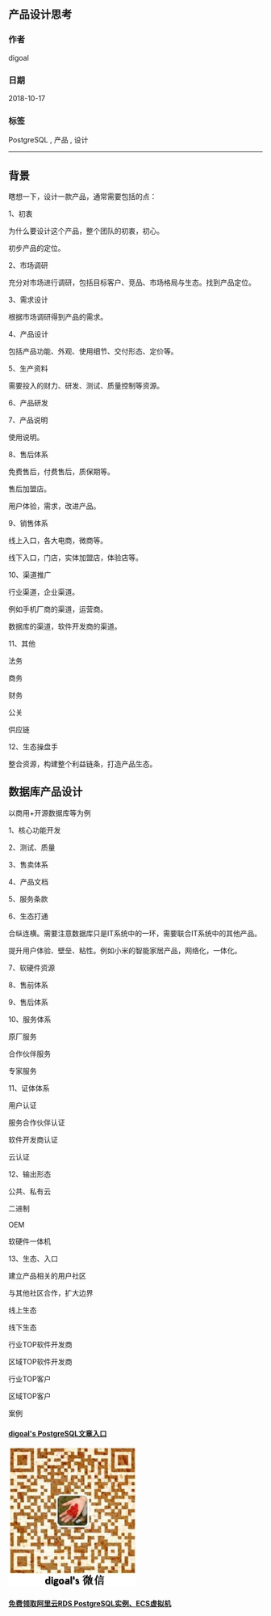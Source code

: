 ## 产品设计思考    
                                                                 
### 作者                                                                 
digoal                                                                 
                                                                 
### 日期                                                                 
2018-10-17                                                               
                                                                 
### 标签                                                                 
PostgreSQL , 产品 , 设计           
                                                                 
----                                                                 
                                                                 
## 背景   
瞎想一下，设计一款产品，通常需要包括的点：  
  
1、初衷  
  
为什么要设计这个产品，整个团队的初衷，初心。  
  
初步产品的定位。  
  
2、市场调研  
  
充分对市场进行调研，包括目标客户、竞品、市场格局与生态。找到产品定位。  
  
3、需求设计  
  
根据市场调研得到产品的需求。  
  
4、产品设计  
  
包括产品功能、外观、使用细节、交付形态、定价等。  
  
5、生产资料  
  
需要投入的财力、研发、测试、质量控制等资源。  
  
6、产品研发  
  
7、产品说明  
  
使用说明。  
  
8、售后体系  
  
免费售后，付费售后，质保期等。  
  
售后加盟店。  
  
用户体验，需求，改进产品。  
  
9、销售体系  
  
线上入口，各大电商，微商等。  
  
线下入口，门店，实体加盟店，体验店等。  
  
10、渠道推广  
  
行业渠道，企业渠道。  
  
例如手机厂商的渠道，运营商。  
  
数据库的渠道，软件开发商的渠道。  
  
11、其他  
  
法务  
  
商务  
  
财务  
  
公关  
  
供应链  
  
12、生态操盘手  
  
整合资源，构建整个利益链条，打造产品生态。  
  
## 数据库产品设计  
以商用+开源数据库等为例  
  
1、核心功能开发   
  
2、测试、质量   
  
3、售卖体系   
  
4、产品文档  
  
5、服务条款   
  
6、生态打通   
  
合纵连横。需要注意数据库只是IT系统中的一环，需要联合IT系统中的其他产品。   
  
提升用户体验、壁垒、粘性。例如小米的智能家居产品，网络化，一体化。  
  
7、软硬件资源  
  
8、售前体系  
  
9、售后体系  
  
10、服务体系  
  
原厂服务  
  
合作伙伴服务  
  
专家服务  
  
11、证体体系   
  
用户认证  
  
服务合作伙伴认证  
  
软件开发商认证  
  
云认证  
  
12、输出形态  
  
公共、私有云  
  
二进制  
  
OEM  
  
软硬件一体机  
  
13、生态、入口  
  
建立产品相关的用户社区  
  
与其他社区合作，扩大边界  
  
线上生态  
  
线下生态  
  
行业TOP软件开发商  
  
区域TOP软件开发商  
  
行业TOP客户  
  
区域TOP客户  
  
案例  
     
  
  
  
  
  
  
  
  
  
  
  
#### [digoal's PostgreSQL文章入口](https://github.com/digoal/blog/blob/master/README.md "22709685feb7cab07d30f30387f0a9ae")
  
  
![digoal's weixin](../pic/digoal_weixin.jpg "f7ad92eeba24523fd47a6e1a0e691b59")
  
  
  
  
  
  
  
  
#### [免费领取阿里云RDS PostgreSQL实例、ECS虚拟机](https://www.aliyun.com/database/postgresqlactivity "57258f76c37864c6e6d23383d05714ea")
  
